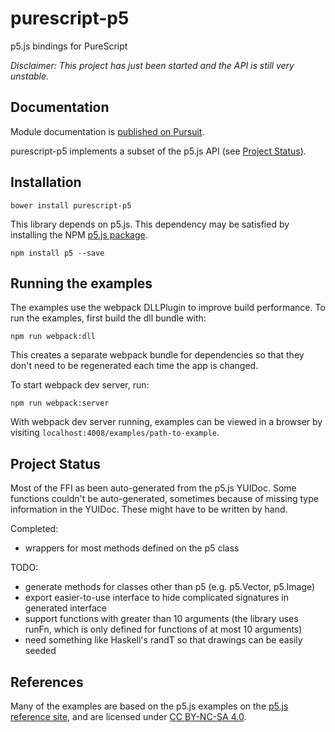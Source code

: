 # purescript-p5

p5.js bindings for PureScript

*Disclaimer: This project has just been started and the API is still very unstable.*

## Documentation

Module documentation is [published on Pursuit](https://pursuit.purescript.org/packages/purescript-p5).

purescript-p5 implements a subset of the p5.js API (see [Project Status](#project-status)).

## Installation

```
bower install purescript-p5
```

This library depends on p5.js. This dependency may be satisfied by installing the NPM [p5.js package](https://www.npmjs.com/package/p5).

```
npm install p5 --save
```

## Running the examples

The examples use the webpack DLLPlugin to improve build performance. To run the examples, first build the dll bundle with:

```
npm run webpack:dll
```

This creates a separate webpack bundle for dependencies so that they don't need to be regenerated each time the app is changed.

To start webpack dev server, run:

```
npm run webpack:server
```

With webpack dev server running, examples can be viewed in a browser by visiting ```localhost:4008/examples/path-to-example```.

## Project Status

Most of the FFI as been auto-generated from the p5.js YUIDoc. Some functions couldn't be auto-generated, sometimes because of missing type information in the YUIDoc. These might have to be written by hand.

Completed:
  * wrappers for most methods defined on the p5 class

TODO:
  * generate methods for classes other than p5 (e.g. p5.Vector, p5.Image)
  * export easier-to-use interface to hide complicated signatures in generated interface
  * support functions with greater than 10 arguments (the library uses runFn, which is only defined for functions of at most 10 arguments) 
  * need something like Haskell's randT so that drawings can be easily seeded

## References

Many of the examples are based on the p5.js examples on the [p5.js reference site](https://p5js.org/examples/), and are licensed under [CC BY-NC-SA 4.0](https://creativecommons.org/licenses/by-nc-sa/4.0/).

